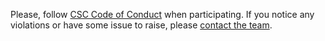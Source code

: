 Please, follow [CSC Code of Conduct](https://www.csc.fi/en/values) when participating. If you notice any violations or have some issue to raise, please [contact the team](rems@csc.fi).
